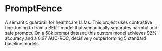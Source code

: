 # PromptFence
A semantic guardrail for healthcare LLMs. This project uses contrastive fine-tuning to train a BERT model that semantically separates harmful and safe prompts. On a 58k prompt dataset, this custom model achieves 92% accuracy and a 0.97 AUC-ROC, decisively outperforming 5 standard baseline models.
